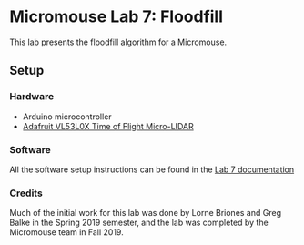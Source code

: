 # Micromouse Lab 7: Floodfill
This lab presents the floodfill algorithm for a Micromouse.

## Setup
### Hardware
* Arduino microcontroller
* [Adafruit VL53L0X Time of Flight Micro-LIDAR](https://github.com/pololu/vl53l0x-arduino)

### Software
All the software setup instructions can be found in the [Lab 7 documentation](https://docs.google.com/document/d/1BLm8Te1Iy8yntusnLHcCGIYAh8W87K_n43gxG_iqjwo/edit?usp=sharing)

### Credits
Much of the initial work for this lab was done by Lorne Briones and Greg Balke in the Spring 2019 semester, and the lab was completed by the Micromouse team in Fall 2019. 
